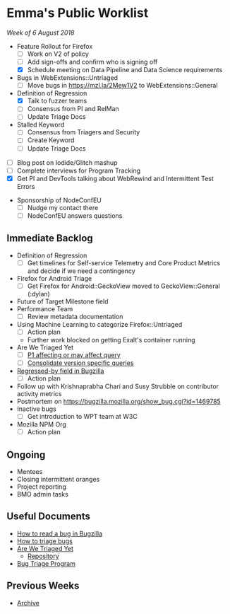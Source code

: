 # Emma's Public Worklist

_Week of 6 August 2018_

* Feature Rollout for Firefox
  - [ ] Work on V2 of policy
  - [ ] Add sign-offs and confirm who is signing off
  - [x] Schedule meeting on Data Pipeline and Data Science requirements
* Bugs in WebExtensions::Untriaged
  - [ ] Move bugs in https://mzl.la/2Mew1V2 to WebExtensions::General
* Definition of Regression
  - [x] Talk to fuzzer teams
  - [ ] Consensus from PI and RelMan
  - [ ] Update Triage Docs 
* Stalled Keyword
  - [ ] Consensus from Triagers and Security
  - [ ] Create Keyword
  - [ ] Update Triage Docs
* [ ] Blog post on Iodide/Glitch mashup
* [ ] Complete interviews for Program Tracking
* [x] Get PI and DevTools talking about WebRewind and Intermittent Test Errors
* Sponsorship of NodeConfEU
  - [ ] Nudge my contact there
  - [ ] NodeConfEU answers questions

## Immediate Backlog

* Definition of Regression
  - [ ] Get timelines for Self-service Telemetry and Core Product Metrics and decide if we need a contingency
* Firefox for Android Triage
  - [ ] Get Firefox for Android::GeckoView moved to GeckoView::General (:dylan)
* Future of Target Milestone field
* Performance Team 
  - [ ] Review metadata documentation
* Using Machine Learning to categorize Firefox::Untriaged 
  - [ ] Action plan
  - Further work blocked on getting Exalt's container running
* Are We Triaged Yet
  - [ ] [P1 affecting or may affect query](https://github.com/emceeaich/are-we-triaged-yet/issues/38)
  - [ ] [Consolidate version specific queries](https://github.com/emceeaich/are-we-triaged-yet/issues/43)
* [Regressed-by field in Bugzilla](https://bugzilla.mozilla.org/show_bug.cgi?id=1461492)
  - [ ] Action plan
* Follow up with Krishnaprabha Chari and Susy Strubble on contributor activity metrics
* Postmortem on https://bugzilla.mozilla.org/show_bug.cgi?id=1469785
* Inactive bugs
  - [ ] Get introduction to WPT team at W3C
* Mozilla NPM Org
  - [ ] Action plan

## Ongoing

* Mentees
* Closing intermittent oranges
* Project reporting
* BMO admin tasks

## Useful Documents

* [How to read a bug in Bugzilla](https://www.youtube.com/watch?v=9_2k4RIrM_o)
* [How to triage bugs](https://github.com/mozilla/bug-handling/blob/master/policy/triage-bugzilla.md)
* [Are We Triaged Yet](https://are-we-triaged-yet.herokuapp.com/) 
  * [Repository](https://github.com/emceeaich/are-we-triaged-yet)
* [Bug Triage Program](https://wiki.mozilla.org/Bug_Triage)

## Previous Weeks
* [Archive](/emceeaich/what-is-emma-working-on/archive.md)

